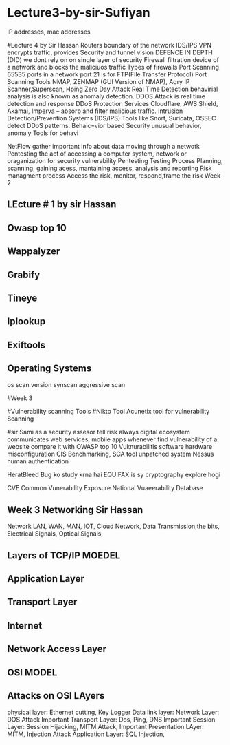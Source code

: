 # Lecture3-by-sir-Sufiyan
IP addresses, mac addresses 

#Lecture 4 by Sir Hassan
Routers
    boundary of the network
IDS/IPS
VPN
    encrypts traffic, provides Security and tunnel vision
DEFENCE IN DEPTH (DID)
    we dont rely on on single layer of security
Firewall
    filtration device of a network and blocks the maliciuos traffic 
Types of firewalls
Port Scanning
65535 ports in a network
port 21 is for FTP(File Transfer Protocol)
Port Scanning Tools
NMAP, ZENMAP (GUI Version of NMAP), Agry IP Scanner,Superscan, Hping
Zero Day Attack
Real Time Detection
    behavirial analysis is also known as anomaly detection. DDOS Attack is real time detection and response
DDoS Protection Services
    Cloudflare, AWS Shield, Akamai, Imperva – absorb and filter malicious traffic.
    Intrusion Detection/Prevention Systems (IDS/IPS)
    Tools like Snort, Suricata, OSSEC detect DDoS patterns.
Behaic=vior based Security
    unusual behavior, anomaly
Tools for behavi

NetFlow
gather important info about data moving through a netwotk
Pentesting 
    the act of accessing a computer system, network or oraganization for security vulnerability
Pentesting Testing Process 
Planning, scanning, gaining acess, mantaining access, analysis and reporting
Risk managment process
    Access the risk, monitor, respond,frame the risk
Week 2 
## LEcture # 1 by sir Hassan
## Owasp top 10
## Wappalyzer
## Grabify
## Tineye
## Iplookup
## Exiftools

## Operating Systems

os scan 
version
synscan
aggressive scan

#Week 3

#Vulnerability scanning Tools
#Nikto Tool
Acunetix tool for vulnerability Scanning

#sir Sami
as a security assesor tell risk always
digital ecosystem communicates web services, mobile apps
whenever find vulnerability of a website compare it with OWASP top 10
Vuknurabilitis
software 
hardware
misconfiguration 
        CIS Benchmarking, SCA tool
unpatched system 
        Nessus
human authentication

HeratBleed Bug ko study krna hai EQUIFAX is sy cryptography explore hogi

CVE Common Vunerability Exposure
National Vuaeerability Database 

## Week 3 Networking Sir Hassan

Network
LAN, WAN, MAN, IOT, Cloud Network, Data Transmission,the bits, Electrical Signals, Optical Signals, 

## Layers of TCP/IP MOEDEL
## Application Layer
## Transport Layer
## Internet
## Network Access Layer

## OSI MODEL
## Attacks on OSI LAyers
physical layer: Ethernet cutting, Key Logger
Data link layer: 
Network Layer: DOS Attack
Important Transport Layer: Dos, Ping, DNS
Important Session Layer: Session Hijacking, MITM Attack, 
Important Presentation LAyer: MITM, Injection Attack
Application Layer: SQL Injection, 
